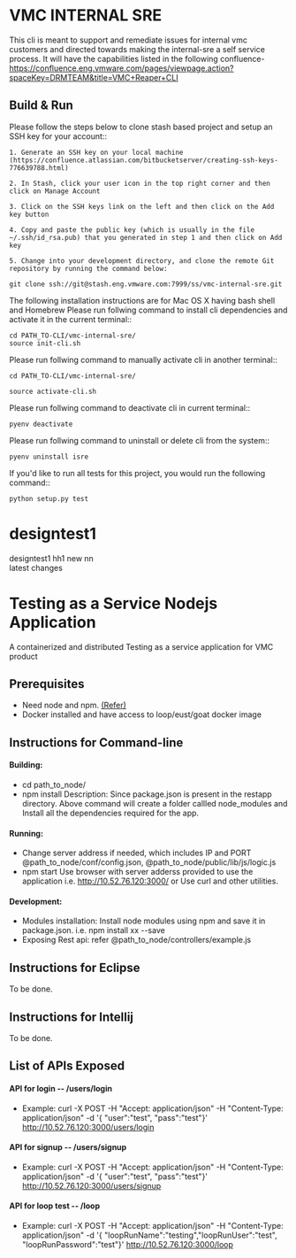VMC INTERNAL SRE
================
This cli is meant to support and remediate issues for internal vmc customers and directed towards making the internal-sre a self service process. 
It will have the capabilities listed in the following confluence-
https://confluence.eng.vmware.com/pages/viewpage.action?spaceKey=DRMTEAM&title=VMC+Reaper+CLI
 
Build & Run
-----------
Please follow the steps below to clone stash based project and setup an SSH key for your account::

    1. Generate an SSH key on your local machine (https://confluence.atlassian.com/bitbucketserver/creating-ssh-keys-776639788.html)

    2. In Stash, click your user icon in the top right corner and then click on Manage Account

    3. Click on the SSH keys link on the left and then click on the Add key button

    4. Copy and paste the public key (which is usually in the file ~/.ssh/id_rsa.pub) that you generated in step 1 and then click on Add key

    5. Change into your development directory, and clone the remote Git repository by running the command below:

    git clone ssh://git@stash.eng.vmware.com:7999/ss/vmc-internal-sre.git


The following installation instructions are for Mac OS X having bash shell and Homebrew 
Please run follwing command to install cli dependencies and activate it in the current terminal::

    cd PATH_TO-CLI/vmc-internal-sre/
    source init-cli.sh


Please run follwing command to manually activate cli in another terminal::

    cd PATH_TO-CLI/vmc-internal-sre/

    source activate-cli.sh


Please run follwing command to deactivate cli in current terminal::

    pyenv deactivate


Please run follwing command to uninstall or delete cli from the system::

    pyenv uninstall isre


If you'd like to run all tests for this project, you would run the following command::

    python setup.py test




# designtest1
designtest1
hh1
new
nn  
latest changes


# Testing as a Service Nodejs Application
A containerized and distributed Testing as a service application for VMC product


## Prerequisites
- Need node and npm. [(Refer)](https://nodejs.org/en/download/package-manager/)
- Docker installed and have access to loop/eust/goat docker image


## Instructions for Command-line
#### Building:
 - cd path_to_node/
 - npm install
     Description: Since package.json is present in the restapp directory.
     Above command will create a folder callled node_modules and
     Install all the dependencies required for the app.
     
#### Running:
 - Change server address if needed, which includes IP and PORT
 @path_to_node/conf/config.json, @path_to_node/public/lib/js/logic.js
 - npm start
 Use browser with server adderss provided to use the application i.e. http://10.52.76.120:3000/ or Use curl and other utilities.
 
#### Development:
 - Modules installation: Install node modules using npm and save it in package.json. i.e.  npm install xx --save
 - Exposing Rest api: refer @path_to_node/controllers/example.js


## Instructions for Eclipse
To be done.


## Instructions for Intellij
To be done.


## List of APIs Exposed
#### API for login -- /users/login
- Example: curl -X POST -H "Accept: application/json" -H "Content-Type: application/json" -d '{ "user":"test", "pass":"test"}' http://10.52.76.120:3000/users/login

#### API for signup -- /users/signup
- Example: curl -X POST -H "Accept: application/json" -H "Content-Type: application/json" -d '{ "user":"test", "pass":"test"}' http://10.52.76.120:3000/users/signup

#### API for loop test -- /loop
- Example: curl -X POST -H "Accept: application/json" -H "Content-Type: application/json" -d '{ "loopRunName":"testing","loopRunUser":"test", "loopRunPassword":"test"}' http://10.52.76.120:3000/loop
